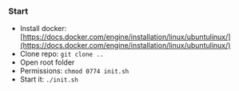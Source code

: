### Start

* Install docker: [https://docs.docker.com/engine/installation/linux/ubuntulinux/](https://docs.docker.com/engine/installation/linux/ubuntulinux/)
* Clone repo: `git clone ..`
* Open root folder
* Permissions: `chmod 0774 init.sh`
* Start it: `./init.sh`